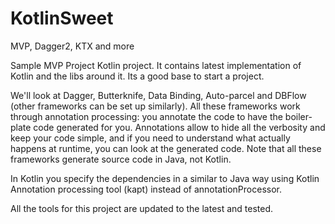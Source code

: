 # KotlinSweet
MVP, Dagger2, KTX and more


Sample MVP Project Kotlin project. It contains latest implementation of Kotlin and the libs around it. Its a good base to start a project.

We'll look at Dagger, Butterknife, Data Binding, Auto-parcel and DBFlow (other frameworks can be set up similarly). All these frameworks work through annotation processing: you annotate the code to have the boiler-plate code generated for you. Annotations allow to hide all the verbosity and keep your code simple, and if you need to understand what actually happens at runtime, you can look at the generated code. Note that all these frameworks generate source code in Java, not Kotlin.

In Kotlin you specify the dependencies in a similar to Java way using Kotlin Annotation processing tool (kapt) instead of annotationProcessor.

All the tools for this project are updated to the latest and tested.


